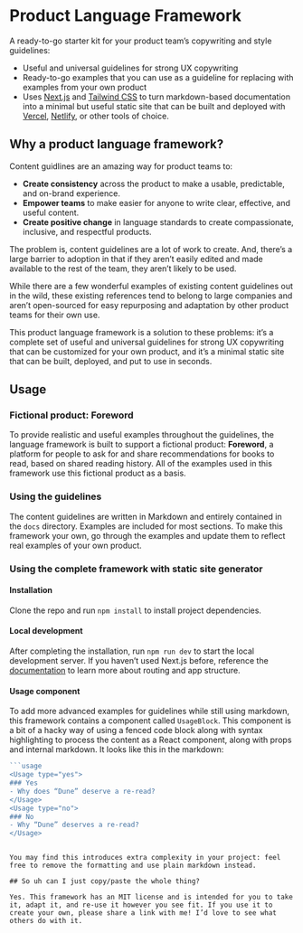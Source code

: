 # Product Language Framework

A ready-to-go starter kit for your product team’s copywriting and style guidelines:

- Useful and universal guidelines for strong UX copywriting
- Ready-to-go examples that you can use as a guideline for replacing with examples from your own product
- Uses [Next.js](https://nextjs.org/) and [Tailwind CSS](https://tailwindcss.com/) to turn markdown-based documentation into a minimal but useful static site that can be built and deployed with [Vercel](https://vercel.co), [Netlify](https://netlify.com), or other tools of choice. 

## Why a product language framework?

Content guidlines are an amazing way for product teams to:

- **Create consistency** across the product to make a usable, predictable, and on-brand experience.
- **Empower teams** to make easier for anyone to write clear, effective, and useful content.
- **Create positive change** in language standards to create compassionate, inclusive, and respectful products.

The problem is, content guidelines are a lot of work to create. And, there’s a large barrier to adoption in that if they aren’t easily edited and made available to the rest of the team, they aren’t likely to be used.

While there are a few wonderful examples of existing content guidelines out in the wild, these existing references tend to belong to large companies and aren’t open-sourced for easy repurposing and adaptation by other product teams for their own use.

This product language framework is a solution to these problems: it’s a complete set of useful and universal guidelines for strong UX copywriting that can be customized for your own product, and it’s a minimal static site that can be built, deployed, and put to use in seconds.

## Usage

### Fictional product: Foreword

To provide realistic and useful examples throughout the guidelines, the language framework is built to support a fictional product: **Foreword**, a platform for people to ask for and share recommendations for books to read, based on shared reading history. All of the examples used in this framework use this fictional product as a basis.

### Using the guidelines

The content guidelines are written in Markdown and entirely contained in the `docs` directory. Examples are included for most sections. To make this framework your own, go through the examples and update them to reflect real examples of your own product.

### Using the complete framework with static site generator

#### Installation

Clone the repo and run `npm install` to install project dependencies.

#### Local development

After completing the installation, run `npm run dev` to start the local development server. If you haven’t used Next.js before, reference the [documentation](https://nextjs.org/docs/getting-started) to learn more about routing and app structure.

#### Usage component

To add more advanced examples for guidelines while still using markdown, this framework contains a component called `UsageBlock`. This component is a bit of a hacky way of using a fenced code block along with syntax highlighting to process the content as a React component, along with props and internal markdown. It looks like this in the markdown:

```js
```usage
<Usage type="yes">
### Yes
- Why does “Dune” deserve a re-read?
</Usage>
<Usage type="no">
### No
- Why “Dune” deserves a re-read?
</Usage>
```
```

You may find this introduces extra complexity in your project: feel free to remove the formatting and use plain markdown instead.

## So uh can I just copy/paste the whole thing?

Yes. This framework has an MIT license and is intended for you to take it, adapt it, and re-use it however you see fit. If you use it to create your own, please share a link with me! I’d love to see what others do with it.
